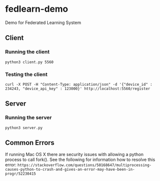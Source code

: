 # fedlearn-demo
Demo for Federated Learning System

## Client

### Running the client

```
python3 client.py 5560
```

### Testing the client

```
curl -X POST -H "Content-Type: application/json" -d '{"device_id" : 234243, "device_api_key" : 123000}' http://localhost:5560/register
```

## Server

### Running the server

```
python3 server.py
```

## Common Errors

If running Mac OS X there are security issues with allowing a python process to call fork(). See the following for information how to resolve this error: ```https://stackoverflow.com/questions/50168647/multiprocessing-causes-python-to-crash-and-gives-an-error-may-have-been-in-progr/52230415```
